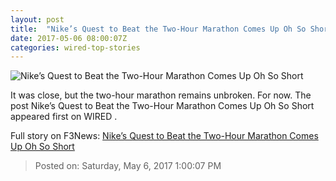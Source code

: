 ```yaml
---
layout: post
title:  "Nike’s Quest to Beat the Two-Hour Marathon Comes Up Oh So Short"
date: 2017-05-06 08:00:07Z
categories: wired-top-stories
---
```


![Nike’s Quest to Beat the Two-Hour Marathon Comes Up Oh So Short](https://www.wired.com/wp-content/uploads/2017/05/CaitOppermann_2017_05_06_WIRED_Nike_Milan_DSC9078-1200x630-e1494054615490.jpg)

It was close, but the two-hour marathon remains unbroken. For now. The post Nike’s Quest to Beat the Two-Hour Marathon Comes Up Oh So Short appeared first on WIRED .


Full story on F3News: [Nike’s Quest to Beat the Two-Hour Marathon Comes Up Oh So Short](http://www.f3nws.com/n/NXk4AC)

> Posted on: Saturday, May 6, 2017 1:00:07 PM
